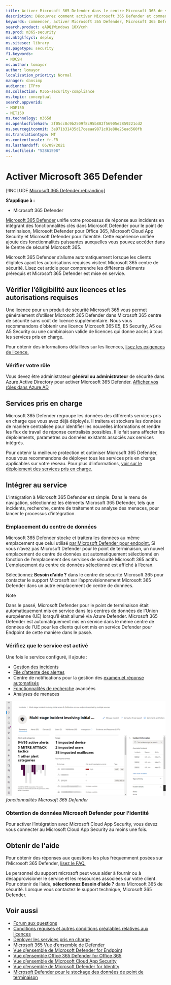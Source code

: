 ```yaml
---
title: Activer Microsoft 365 Defender dans le centre Microsoft 365 de sécurité
description: Découvrez comment activer Microsoft 365 Defender et commencer à intégrer votre incident de sécurité et votre réponse.
keywords: commencer, activer Microsoft 365 Defender, Microsoft 365 Defender, M365, sécurité, emplacement des données, autorisations requises, éligibilité aux licences, page paramètres
search.product: eADQiWindows 10XVcnh
ms.prod: m365-security
ms.mktglfcycl: deploy
ms.sitesec: library
ms.pagetype: security
f1.keywords:
- NOCSH
ms.author: lomayor
author: lomayor
localization_priority: Normal
manager: dansimp
audience: ITPro
ms.collection: M365-security-compliance
ms.topic: conceptual
search.appverid:
- MOE150
- MET150
ms.technology: m365d
ms.openlocfilehash: 3f05cc8c9b2509f8c95b802f56905e2859221cd2
ms.sourcegitcommit: 3e971b31435d17ceeaa9871c01e88e25ead560fb
ms.translationtype: MT
ms.contentlocale: fr-FR
ms.lasthandoff: 06/09/2021
ms.locfileid: "52861598"
---
```

# <a name="turn-on-microsoft-365-defender"></a>Activer Microsoft 365 Defender

[!INCLUDE [Microsoft 365 Defender rebranding](../includes/microsoft-defender.md)]


**S’applique à :**
- Microsoft 365 Defender

[Microsoft 365 Defender](microsoft-365-defender.md) unifie votre processus de réponse aux incidents en intégrant des fonctionnalités clés dans Microsoft Defender pour le point de terminaison, Microsoft Defender pour Office 365, Microsoft Cloud App Security et Microsoft Defender pour l’identité. Cette expérience unifiée ajoute des fonctionnalités puissantes auxquelles vous pouvez accéder dans le Centre de sécurité Microsoft 365.

Microsoft 365 Defender s’allume automatiquement lorsque les clients éligibles ayant les autorisations requises visitent Microsoft 365 centre de sécurité. Lisez cet article pour comprendre les différents éléments prérequis et Microsoft 365 Defender est mise en service.

## <a name="check-license-eligibility-and-required-permissions"></a>Vérifier l’éligibilité aux licences et les autorisations requises

Une licence pour un produit de sécurité Microsoft 365 vous permet généralement d’utiliser Microsoft 365 Defender dans Microsoft 365 centre de sécurité sans coût de licence supplémentaire. Nous vous recommandons d’obtenir une licence Microsoft 365 E5, E5 Security, A5 ou A5 Security ou une combinaison valide de licences qui donne accès à tous les services pris en charge.

Pour obtenir des informations détaillées sur les licences, [lisez les exigences de licence.](prerequisites.md#licensing-requirements)

### <a name="check-your-role"></a>Vérifier votre rôle

Vous devez être administrateur **général ou** **administrateur** de sécurité dans Azure Active Directory pour activer Microsoft 365 Defender. [Afficher vos rôles dans Azure AD](/azure/active-directory/users-groups-roles/directory-manage-roles-portal)

## <a name="supported-services"></a>Services pris en charge

Microsoft 365 Defender regroupe les données des différents services pris en charge que vous avez déjà déployés. Il traitera et stockera les données de manière centralisée pour identifier les nouvelles informations et rendre les flux de travail de réponse centralisés possibles. Il le fait sans affecter les déploiements, paramètres ou données existants associés aux services intégrés.

Pour obtenir la meilleure protection et optimiser Microsoft 365 Defender, nous vous recommandons de déployer tous les services pris en charge applicables sur votre réseau. Pour plus d’informations, [voir sur le déploiement des services pris en charge.](deploy-supported-services.md)

## <a name="onboard-to-the-service"></a>Intégrer au service
L’intégration à Microsoft 365 Defender est simple. Dans le menu de navigation, sélectionnez les éléments Microsoft 365 Defender, tels que incidents, recherche, centre de traitement ou analyse des menaces, pour lancer le processus d’intégration. 

### <a name="data-center-location"></a>Emplacement du centre de données

Microsoft 365 Defender stocke et traitera les données au même emplacement que celui utilisé [par Microsoft Defender pour endpoint.](/windows/security/threat-protection/microsoft-defender-atp/data-storage-privacy) Si vous n’avez pas Microsoft Defender pour le point de terminaison, un nouvel emplacement de centre de données est automatiquement sélectionné en fonction de l’emplacement des services de sécurité Microsoft 365 actifs. L’emplacement du centre de données sélectionné est affiché à l’écran.

Sélectionnez **Besoin d’aide ?** dans le centre de sécurité Microsoft 365 pour contacter le support Microsoft sur l’approvisionnement Microsoft 365 Defender dans un autre emplacement de centre de données.

> [!NOTE]
> Dans le passé, Microsoft Defender pour le point de terminaison était automatiquement mis en service dans les centres de données de l’Union européenne (UE) lorsqu’il était allumé via Azure Defender. Microsoft 365 Defender est automatiquement mis en service dans le même centre de données de l’UE pour les clients qui ont mis en service Defender pour Endpoint de cette manière dans le passé.

### <a name="confirm-that-the-service-is-on"></a>Vérifiez que le service est activé

Une fois le service configuré, il ajoute :

- [Gestion des incidents](incidents-overview.md)
- [File d’attente des alertes](investigate-alerts.md)
- Centre de notifications pour la gestion des [examen et réponse automatisés](m365d-autoir.md)
- [Fonctionnalités de recherche](advanced-hunting-overview.md) avancées
- Analyses de menaces

![Image du volet de navigation Microsoft 365 centre de sécurité avec les fonctionnalités de Microsoft 365 Defender Microsoft 365 centre de sécurité avec gestion des incidents et autres ](../../media/overview-incident.png)
 *fonctionnalités Microsoft 365 Defender*

### <a name="getting-microsoft-defender-for-identity-data"></a>Obtention de données Microsoft Defender pour l’identité 
Pour activer l’intégration avec Microsoft Cloud App Security, vous devez vous connecter au Microsoft Cloud App Security au moins une fois.

## <a name="get-assistance"></a>Obtenir de l'aide

Pour obtenir des réponses aux questions les plus fréquemment posées sur l’Microsoft 365 Defender, [lisez le FAQ.](m365d-enable-faq.md)

Le personnel du support microsoft peut vous aider à fournir ou à désapprovisioner le service et les ressources associées sur votre client. Pour obtenir de l’aide, **sélectionnez Besoin d’aide ?** dans Microsoft 365 de sécurité. Lorsque vous contactez le support technique, Microsoft 365 Defender.

## <a name="related-topics"></a>Voir aussi

- [Forum aux questions](m365d-enable-faq.md)
- [Conditions requises et autres conditions préalables relatives aux licences](prerequisites.md)
- [Déployer les services pris en charge](deploy-supported-services.md)
- [Microsoft 365 Vue d’ensemble de Defender](microsoft-365-defender.md)
- [Vue d’ensemble de Microsoft Defender for Endpoint](../defender-endpoint/microsoft-defender-endpoint.md)
- [Vue d’ensemble Office 365 Defender for Office 365](../office-365-security/defender-for-office-365.md)
- [Vue d’ensemble de Microsoft Cloud App Security](/cloud-app-security/what-is-cloud-app-security)
- [Vue d’ensemble de Microsoft Defender for Identity](/azure-advanced-threat-protection/what-is-atp)
- [Microsoft Defender pour le stockage des données de point de terminaison](../defender-endpoint/data-storage-privacy.md)
